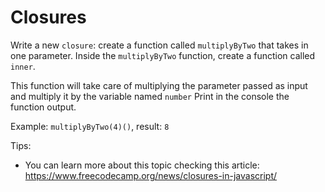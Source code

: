 # Closures

Write a new `closure`: create a function called `multiplyByTwo` that takes in one parameter.
Inside the `multiplyByTwo` function, create a function called `inner`. 

This function will take care of multiplying the parameter passed as input and multiply it by the variable named `number`
Print in the console the function output.

Example: `multiplyByTwo(4)()`, result: `8`

Tips:

- You can learn more about this topic checking this article: https://www.freecodecamp.org/news/closures-in-javascript/
